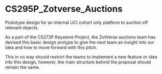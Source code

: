 # CS295P_Zotverse_Auctions
Prototype design for an internal UCI cohort only platform to auction off relevant objects.

As a part of the CS273P Keystone Project, the ZotVerse auctions team has devised this basic design protype to give the next team an insight into our idea and how to move forward with this pitch.

This in no way should restrict the teams to implement a new feature or idea into this design, however, the main structure behind the proposal should remain the same.
